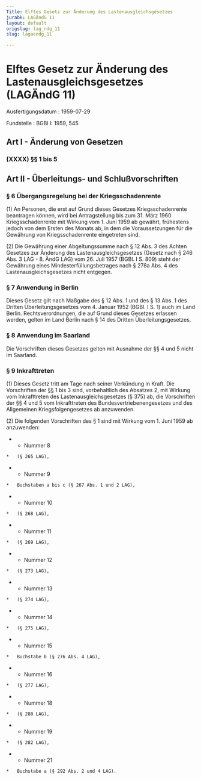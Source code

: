 ```yaml
---
Title: Elftes Gesetz zur Änderung des Lastenausgleichsgesetzes
jurabk: LAGÄndG 11
layout: default
origslug: lag_ndg_11
slug: lagaendg_11

---
```


# Elftes Gesetz zur Änderung des Lastenausgleichsgesetzes (LAGÄndG 11)

Ausfertigungsdatum
:   1959-07-29

Fundstelle
:   BGBl I: 1959, 545



## Art I - Änderung von Gesetzen



### (XXXX) §§ 1 bis 5



## Art II - Überleitungs- und Schlußvorschriften



### § 6 Übergangsregelung bei der Kriegsschadenrente

(1) An Personen, die erst auf Grund dieses Gesetzes Kriegsschadenrente beantragen können, wird bei Antragstellung bis zum 31. März 1960 Kriegsschadenrente mit Wirkung vom 1. Juni 1959 ab gewährt, frühestens jedoch von dem Ersten des Monats ab, in dem die Voraussetzungen für die Gewährung von Kriegsschadenrente eingetreten sind.

(2) Die Gewährung einer Abgeltungssumme nach § 12 Abs. 3 des Achten Gesetzes zur Änderung des Lastenausgleichsgesetzes (Gesetz nach § 246 Abs. 3 LAG - 8. ÄndG LAG) vom 26. Juli 1957 (BGBl. I S. 809) steht der Gewährung eines Mindesterfüllungsbetrages nach § 278a Abs. 4 des Lastenausgleichsgesetzes nicht entgegen.


### § 7 Anwendung in Berlin

Dieses Gesetz gilt nach Maßgabe des § 12 Abs. 1 und des § 13 Abs. 1 des Dritten Überleitungsgesetzes vom 4. Januar 1952 (BGBl. I S. 1) auch im Land Berlin. Rechtsverordnungen, die auf Grund dieses Gesetzes erlassen werden, gelten im Land Berlin nach § 14 des Dritten Überleitungsgesetzes.


### § 8 Anwendung im Saarland

Die Vorschriften dieses Gesetzes gelten mit Ausnahme der §§ 4 und 5 nicht im Saarland.


### § 9 Inkrafttreten

(1) Dieses Gesetz tritt am Tage nach seiner Verkündung in Kraft. Die Vorschriften der §§ 1 bis 3 sind, vorbehaltlich des Absatzes 2, mit Wirkung vom Inkrafttreten des Lastenausgleichsgesetzes (§ 375) ab, die Vorschriften der §§ 4 und 5 vom Inkrafttreten des Bundesvertriebenengesetzes und des Allgemeinen Kriegsfolgengesetzes ab anzuwenden.

(2) Die folgenden Vorschriften des § 1 sind mit Wirkung vom 1. Juni 1959 ab anzuwenden:

*    *   Nummer 8

    *   (§ 265 LAG),


*    *   Nummer 9

    *   Buchstaben a bis c (§ 267 Abs. 1 und 2 LAG),


*    *   Nummer 10

    *   (§ 268 LAG),


*    *   Nummer 11

    *   (§ 269 LAG),


*    *   Nummer 12

    *   (§ 273 LAG),


*    *   Nummer 13

    *   (§ 274 LAG),


*    *   Nummer 14

    *   (§ 275 LAG),


*    *   Nummer 15

    *   Buchstabe b (§ 276 Abs. 4 LAG),


*    *   Nummer 16

    *   (§ 277 LAG),


*    *   Nummer 18

    *   (§ 280 LAG),


*    *   Nummer 19

    *   (§ 282 LAG),


*    *   Nummer 21

    *   Buchstabe a (§ 292 Abs. 2 und 4 LAG).




